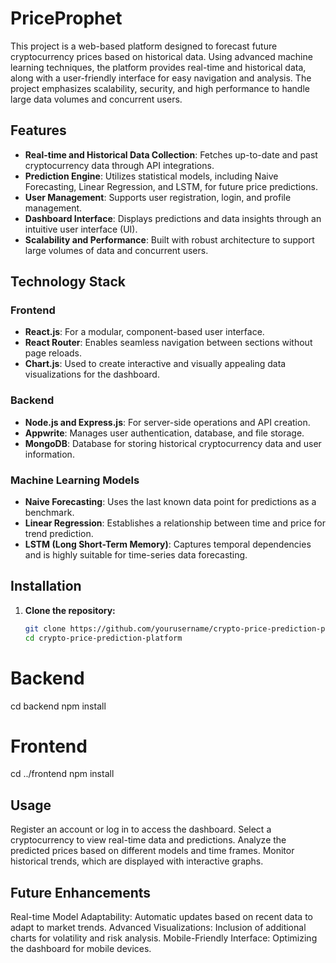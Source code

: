 # PriceProphet
This project is a web-based platform designed to forecast future cryptocurrency prices based on historical data. Using advanced machine learning techniques, the platform provides real-time and historical data, along with a user-friendly interface for easy navigation and analysis. The project emphasizes scalability, security, and high performance to handle large data volumes and concurrent users.

## Features

- **Real-time and Historical Data Collection**: Fetches up-to-date and past cryptocurrency data through API integrations.
- **Prediction Engine**: Utilizes statistical models, including Naive Forecasting, Linear Regression, and LSTM, for future price predictions.
- **User Management**: Supports user registration, login, and profile management.
- **Dashboard Interface**: Displays predictions and data insights through an intuitive user interface (UI).
- **Scalability and Performance**: Built with robust architecture to support large volumes of data and concurrent users.

## Technology Stack

### Frontend
- **React.js**: For a modular, component-based user interface.
- **React Router**: Enables seamless navigation between sections without page reloads.
- **Chart.js**: Used to create interactive and visually appealing data visualizations for the dashboard.

### Backend
- **Node.js and Express.js**: For server-side operations and API creation.
- **Appwrite**: Manages user authentication, database, and file storage.
- **MongoDB**: Database for storing historical cryptocurrency data and user information.

### Machine Learning Models
- **Naive Forecasting**: Uses the last known data point for predictions as a benchmark.
- **Linear Regression**: Establishes a relationship between time and price for trend prediction.
- **LSTM (Long Short-Term Memory)**: Captures temporal dependencies and is highly suitable for time-series data forecasting.

## Installation

1. **Clone the repository:**
   ```bash
   git clone https://github.com/yourusername/crypto-price-prediction-platform.git
   cd crypto-price-prediction-platform
# Backend
cd backend
npm install

# Frontend
cd ../frontend
npm install


## Usage
Register an account or log in to access the dashboard.
Select a cryptocurrency to view real-time data and predictions.
Analyze the predicted prices based on different models and time frames.
Monitor historical trends, which are displayed with interactive graphs.
## Future Enhancements
Real-time Model Adaptability: Automatic updates based on recent data to adapt to market trends.
Advanced Visualizations: Inclusion of additional charts for volatility and risk analysis.
Mobile-Friendly Interface: Optimizing the dashboard for mobile devices.

